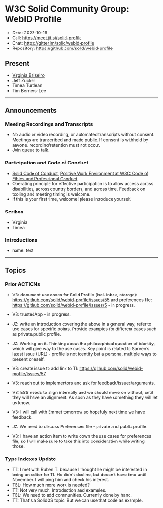# W3C Solid Community Group: WebID Profile

* Date: 2022-10-18
* Call: <https://meet.jit.si/solid-profile>
* Chat: <https://gitter.im/solid/webid-profile>
* Repository: <https://github.com/solid/webid-profile>

## Present

* [Virginia Balseiro](https://virginiabalseiro.com/#me)
* Jeff Zucker
* Timea Turdean
* Tim Berners-Lee

---

## Announcements

### Meeting Recordings and Transcripts

* No audio or video recording, or automated transcripts without consent. Meetings are transcribed and made public. If consent is withheld by anyone, recording/retention must not occur.
* Join queue to talk.

### Participation and Code of Conduct

* [Solid Code of Conduct](https://github.com/solid/process/blob/main/code-of-conduct.md), [Positive Work Environment at W3C: Code of Ethics and Professional Conduct](https://www.w3.org/Consortium/cepc/)
* Operating principle for effective participation is to allow access across disabilities, across country borders, and across time. Feedback on tooling and meeting timing is welcome.
* If this is your first time, welcome! please introduce yourself.

### Scribes

* Virginia
* Timea

### Introductions

* name: text

---

## Topics

### Prior ACTIONs

* VB: document use cases for Solid Profile (incl. inbox, storage): <https://github.com/solid/webid-profile/issues/55> and preferences file: <https://github.com/solid/webid-profile/issues/5> - in progress.

* VB: trustedApp - in progress.

* JZ: write an introduction covering the above in a general way, refer to use cases for specific points. Provide examples for different cases such as private/public profile.

* JZ: Working on it. Thinking about the philosophical question of identity, which will give way to the use cases. Key point is related to Sarven's latest issue (URL) - profile is not identity but a persona, multiple ways to present oneself.

* VB: create issue to add link to TI: <https://github.com/solid/webid-profile/issues/57>

* VB: reach out to implementors and ask for feedback/issues/arguments.

* VB: ESS needs to align internally and we should move on without, until they will have an alignment. As soon as they have something they will let us know.
* VB: I will call with Emmet tomorrow so hopefuly next time we have feedback.

* JZ: We need to discuss Preferences file - private and public profile.

* VB: I have an action item to write down the use cases for preferences file, so I will make sure to take this into consideration while writing those.

### Type Indexes Update

* TT: I met with Ruben T. because I thought he might be interested in being an editor for TI. He didn't decline, but doesn't have time until November. I will ping him and check his interest.
* TBL: How much more work is needed?
* TT: Not very much. Introduction and examples.
* TBL: We need to add communities. Currently done by hand.
* TT: That's a SolidOS topic. But we can use that code as example.
